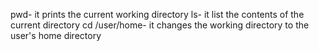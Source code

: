 pwd- it prints the current working directory
ls- it list the contents of the current directory
cd /user/home- it changes the working directory to the user's home directory
